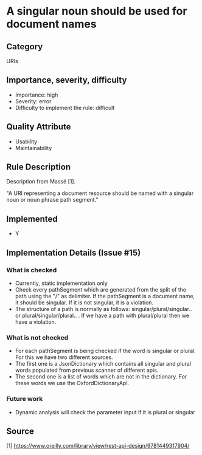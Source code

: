 # A singular noun should be used for document names

## Category

URIs

## Importance, severity, difficulty

* Importance: high
* Severity: error
* Difficulty to implement the rule: difficult

## Quality Attribute

* Usability
* Maintainability

## Rule Description

Description from Massé [1].

"A URI representing a document resource should be named with a singular noun or
noun phrase path segment."

## Implemented

* Y

## Implementation Details (Issue #15)

### What is checked

* Currently, static implementation only
* Check every pathSegment which are generated from the split of the path using the "/" as delimiter. If the pathSegment is a
  document name, it should be singular. If it is not singular, it is a violation. 
* The structure of a path is normally as follows: singular/plural/singular.. or plural/singular/plural.. . If we have a path with plural/plural then we have a violation.

### What is not checked

* For each pathSegment is being checked if the word is singular or plural. For this we have two different sources. 
* The first one is a JsonDictionary which contains all singular and plural words populated from previous scanner of different apis.
* The second one is a list of words which are not in the dictionary. For these words we use the OxfordDictionaryApi.
### Future work

* Dynamic analysis will check the parameter input if it is plural or singular

## Source

[1] https://www.oreilly.com/library/view/rest-api-design/9781449317904/

